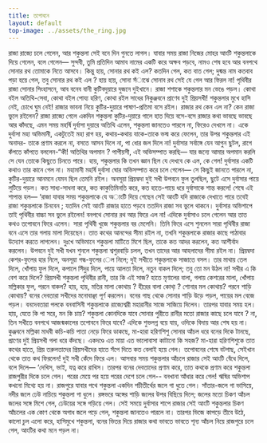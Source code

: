 ```yaml
---
title: তপােবনে
layout: default
top-image: ../assets/the_ring.jpg
---
```


রাজা রাজ্যে চলে গেলেন, আর শকুন্তলা সেই বনে দিন গুনতে লাগল।
 যাবার সময় রাজা নিজের মােহর আংটি শকুন্তলাকে দিয়ে গেলেন, বলে গেলেন— সুন্দবী, তুমি প্রতিদিন আমাব নামের একটি করে অক্ষব পড়বে, নামও শেষ হবে আর বনপথে সােনার রথ তােমাকে নিতে আসবে।
 কিন্তু হায়, সােনার রথ কই এল?
 কতদিন গেল, কত বাত গেল; দুষ্মন্ত নাম কতবাব পড়া হয়ে গেল, তবু সােনার রথ কই এল ? হায় হায়, সােনা সঁাঝে সােনাব রথ সেই যে গেল আর ফিরল না!
 পৃথিবীর রাজা সােনার সিংহাসনে, আব বনেব বানী কুটিবদুয়ারে দুজনে দুইখানে।
 রাজা শশাকে শকুন্তলার মন ভেঙে পড়ল। কোথা বইল অতিথি-সেবা, কোথা বইল পােয্য হরিণ, কোথা রইল সাধের নিকুঞ্জবনে প্রাণেব দুই প্রিয়সখী! শকুন্তলার মুখে হাসি নেই, চোখে ঘুম নেই! রাজার ভাবনা নিয়ে কুটির-দুয়ারে পাষাণ-প্রতিমা বসে রইল।
 রাজার রথ কেন এল না? কেন রাজা ভুলে রইলেন?
 রাজা রাজ্যে গেলে একদিন শকুন্তলা কুটির-দুয়ারে গালে হাত দিয়ে বসে-বসে রাজার কথা ভাবছে ভাবছে আর কাঁদছে, এমন সময় মহর্ষি দুর্বাসা দুয়ারে অতিথি এলেন, শকুন্তলা জানতেও পারলে না, ফিরেও দেখলে না। একে দুর্বাসা মহা অভিমানী, একটুতেই মহা রাগ হয়, কথায়-কথায় যাকে-তাকে ভস্ম করে ফেলেন, তার উপর শকুন্তলার এই অনাদর- তাকে প্রণাম করলে না, বসতে আসন দিলে না, পা ধাের জল দিলে না!
 দুর্বাসার সর্বাঙ্গে যেন আগুন ছুটল, রাগে কঁপতে কাঁপতে বললেন-“কী! অতিথির অপমান ? পাপীয়সী, এই অভিসম্পাত করছি— যার জন্যে আমার অপমান করলি সে যেন তােকে কিছুতে চিনতে পারে।
 হায়, শকুন্তলার কি তখন জ্ঞান ছিল যে দেখবে কে এল, কে গেল! দুর্বাসার একটি কথাও তার কানে গেল না। মহামানী মহর্ষি দুর্বাসা ঘাের অভিসম্পাত করে চলে গেলেন— সে কিছুই জানতে পারলে না, কুটির-দুয়ারে আনমনে যেমন ছিল তেমনি রইল।
 অনসূয়া প্রিয়ম্বদা দুই সখী উপবনে ফুল তুলছিল, ছুটে এসে দুর্বাসার পায়ে লুটিয়ে পড়ল। কত সাধ্য-সাধনা করে, কত কাকুতিমিনতি করে, কত হাতে-পায়ে ধরে দুর্বাসাকে শান্ত করলে! শেষে এই শাপান্ত হল— ‘রাজা যাবার সময় শকুন্তলাকে যে অাংটি দিয়ে গেছেন সেই আংটি যদি রাজাকে দেখাতে পারে তবেই রাজা শকুন্তলাকে চিনবেন ; যতদিন সেই আংটি রাজার হাতে পড়বে ততদিন রাজা সব ভুলে থাকনে।
 দুর্বাসার অভিশাপে তাই পৃথিবীর বাচ্চা সব ভুলে রইলেন! বনপথে সােনার রথ আর ফিরে এল না!
 এদিকে দুর্বাসাও চলে গেলেন আর তাত কথও তপােবনে ফিরে এলেন। সারা পৃথিবী খুজে শকুন্তলার বর মেলেনি। তিনি ফিরে এসে শুনলেন সারা পৃথিবীর রাজা বনে এসে তার গলায় মালা দিয়েছেন। তাত কথের আনন্দের সীমা রইল না, তখনি শকুন্তলাকে রাজার কাছে পাঠাবার উদ্যােগ করতে লাগলেন। দুঃখে অভিমানে শকুন্তলা মাটিতে মিশে ছিল, তাকে কত আদর করলেন, কত আশীর্বাদ করলেন।
 উপবনে দুই সখী যখন শুনলে শকুন্তলা শ্বশুরবাড়ি চলল, তখন তাদের আর আহলাদের সীমা রইল না।  প্রিয়ম্বদা কেশর-ফুলের হার নিলে, অনসূয়া গন্ধ-ফুলের েল নিলে; দুই সখীতে শকুন্তলাকে সাজাতে বসল। তার মাথায় তেল দিলে, খোঁপায় ফুল দিলে, কপালে সিঁদুর দিলে, পায়ে আলতা দিলে, নতুন বাকল দিলে; তবু তাে মন উঠল না! সখীর এ কি বেশ করে দিলে? প্রিয়সখী শকুন্তলা পৃথিবীর রানী, তার কি এই সাজ? হাতে মৃণালের বালা, গলায় কেশরের মালা, খোঁপায় মল্লিকার ফুল, পরনে বাকল? হায়, হায়, মতির মালা কোথায় ? হীরের বালা কোথা় ? শােনার মল কোথায়? পরনে শাড়ি কোথায়?
 বনের দেবতারা সখীদের মনােবাঞ্ছা পূর্ণ করলেন।
 বনের গাছ থেকে সােনার শাড়ি উড়ে পড়ল, পায়ের মল বেজে পড়ল। বনদেবতারা পলকে বনবাসিনী শকুন্তলাকে রাজ্যেশ্বরী মহারানীর সাজে সাজিয়ে দিলেন।
 তারপর যাবার সময় হল। হায়, যেতে কি পা সরে, মন কি চায়?
 শকুন্তলা কোনদিকে যাবে সােনার পুরীতে রানীর মতাে রাজার কাছে চলে যাবে ? না, তিন সখীতে বনপথে আজন্মকালের তপােবনে ফিরে যাবে?
 এদিকে শুভলগ্ন বয়ে যায়, ওদিকে বিদায় আর শেষ হয় না। কুঞ্জবনে মল্লিকা মাধবী কচি-কচি পাতা নেড়ে ফিরে ডাকছে, মা-হারা হরিণশিশু সােনার আঁচল ধরে বনের দিকে টানছে, প্রাণের দুই প্রিয়সখী গলা ধরে কঁদছে। একদণ্ডে এত মায়া এত ভালােবাসা কাটানাে কি সহজ?
 মা-হারা হরিণশিশুকে তাত কথের হাতে, প্রিয় তরুলতাদের প্রিয়সখীদের হাতে সঁপে দিতে কত বেলাই হয়ে গেল।
 তপােবনের শেষে বটগাছ, সেইখান থেকে তাত কথ ফিরলেন!
 দুই সখী কেঁদে ফিরে এল। আসবার সময় শকুন্তলার আঁচলে রাজার সেই আংটি বেঁধে দিলে, বলে দিলে— ‘দেখিস, ভাই, যত্ন করে রাখিস।
 তারপর বনের দেবতাদের প্রণাম করে, তাত কথকে প্রণাম করে শকুন্তলা রাজপুরীর দিকে চলে গেল।
পরের মেয়ে পর হয়ে পরের দেশে চলে গেল-- বনখানা আঁধার করে গেল!
 ঋষির অভিশাপ কখনাে মিথ্যে হয় না। রাজপুরে যাবার পথে শকুন্তলা একদিন শচীতীর্থের জলে গা ধুতে গেল। সাঁতার-জলে গা ভাসিয়ে, নদীর জলে ঢেউ নাচিয়ে শকুন্তলা গা ধুলে। রঙ্গভরে অঙ্গের শাড়ি জলের উপর বিছিয়ে দিলে; জলের মতাে চিকণ আঁচল জলের সঙ্গে মিশে গেল, ঢেউয়ের সঙ্গে গড়িয়ে গেল। সেই সময়ে দুর্বাসার শাপে রাজার সেই আংটি শকুন্তলার চিকণ আঁচলের এক কোণ থেকে অগাধ জলে পড়ে গেল, শকুন্তলা জানতেও পারলে না।
 তারপর ভিজে কাপড়ে তীবে উঠে, কালাে চুল এলাে করে, হাসিমুখে শকুন্তলা, বনের ভিতর দিয়ে রাজার কথা ভাবতে ভাবতে শূন্য আঁচল নিয়ে রাজপুরে চলে গেল, আংটির কথা মনে পড়ল না।

